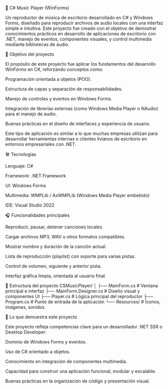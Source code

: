 🎵 C# Music Player (WinForms)

Un reproductor de música de escritorio desarrollado en C# y Windows Forms, diseñado para reproducir archivos de audio locales con una interfaz simple e intuitiva.
Este proyecto fue creado con el objetivo de demostrar conocimientos prácticos en desarrollo de aplicaciones de escritorio con .NET, manejo de eventos, componentes visuales, y control multimedia mediante bibliotecas de audio.

🧠 Objetivo del proyecto

El propósito de este proyecto fue aplicar los fundamentos del desarrollo WinForms en C#, reforzando conceptos como:

Programación orientada a objetos (POO).

Estructura de capas y separación de responsabilidades.

Manejo de controles y eventos en Windows Forms.

Integración de librerías externas (como Windows Media Player o NAudio) para el manejo de audio.

Buenas prácticas en el diseño de interfaces y experiencia de usuario.

Este tipo de aplicación es similar a lo que muchas empresas utilizan para desarrollar herramientas internas o clientes livianos de escritorio en entornos empresariales con .NET.

🛠️ Tecnologías

Lenguaje: C#

Framework: .NET Framework 

UI: Windows Forms

Multimedia: WMPLib / AxWMPLib (Windows Media Player embebido)

IDE: Visual Studio 2022

🎧 Funcionalidades principales

Reproducir, pausar, detener canciones locales.

Cargar archivos MP3, WAV u otros formatos compatibles.

Mostrar nombre y duración de la canción actual.

Lista de reproducción (playlist) con soporte para varias pistas.

Control de volumen, siguiente y anterior pista.

Interfaz gráfica limpia, orientada al usuario final.

🧱 Estructura del proyecto
CSMusicPlayer/
│
├── MainForm.cs              # Ventana principal e interfaz
├── MainForm.Designer.cs     # Diseño visual y componentes UI
├── Player.cs                # Lógica principal del reproductor
├── Program.cs               # Punto de entrada de la aplicación
└── Resources/               # Íconos, imágenes, sonidos


💼 Lo que demuestra este proyecto

Este proyecto refleja competencias clave para un desarrollador .NET SSR o Desktop Developer:

Dominio de Windows Forms y eventos.

Uso de C# orientado a objetos.

Conocimiento en integración de componentes multimedia.

Capacidad para construir una aplicación funcional, modular y escalable.

Buenas prácticas en la organización de código y presentación visual.
